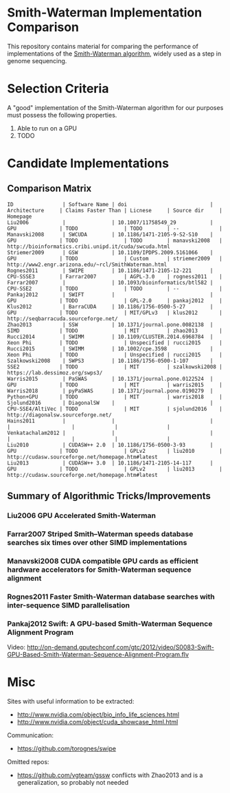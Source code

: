 Smith-Waterman Implementation Comparison
==========================================

This repository contains material for comparing the performance of
implementations of the [Smith-Waterman
algorithm](https://en.wikipedia.org/wiki/Smith%E2%80%93Waterman_algorithm),
widely used as a step in genome sequencing.



Selection Criteria
==========================================

A "good" implementation of the Smith-Waterman algorithm for our purposes must
possess the following properties.

  1. Able to run on a GPU
  2. TODO



Candidate Implementations
==========================================

Comparison Matrix
-----------------

    ID                | Software Name | doi                           | Architecture     | Claims Faster Than | Licnese     | Source dir     | Homepage
    Liu2006           |               | 10.1007/11758549_29           | GPU              | TODO               | TODO        | --             |
    Manavski2008      | SWCUDA        | 10.1186/1471-2105-9-S2-S10    | GPU              | TODO               | TODO        | manavski2008   | http://bioinformatics.cribi.unipd.it/cuda/swcuda.html
    Striemer2009      | GSW           | 10.1109/IPDPS.2009.5161066    | GPU              | TODO               | Custom      | striemer2009   | http://www2.engr.arizona.edu/~rcl/SmithWaterman.html
    Rognes2011        | SWIPE         | 10.1186/1471-2105-12-221      | CPU-SSSE3        | Farrar2007         | AGPL-3.0    | rogness2011    |
    Farrar2007        |               | 10.1093/bioinformatics/btl582 | CPU-SSE2         | TODO               | TODO        | --             |
    Pankaj2012        | SWIFT         |                               | GPU              | TODO               | GPL-2.0     | pankaj2012     |
    Klus2012          | BarraCUDA     | 10.1186/1756-0500-5-27        | GPU              | TODO               | MIT/GPLv3   | klus2012       | http://seqbarracuda.sourceforge.net/
    Zhao2013          | SSW           | 10.1371/journal.pone.0082138  | SIMD             | TODO               | MIT         | zhao2013       |
    Rucci2014         | SWIMM         | 10.1109/CLUSTER.2014.6968784  | Xeon Phi         | TODO               | Unspecified | rucci2015      |
    Rucci2015         | SWIMM         | 10.1002/cpe.3598              | Xeon Phi         | TODO               | Unspecified | rucci2015      |
    Szalkowski2008    | SWPS3         | 10.1186/1756-0500-1-107       | SSE2             | TODO               | MIT         | szalkowski2008 | https://lab.dessimoz.org/swps3/
    Warris2015        | PaSWAS        | 10.1371/journal.pone.0122524  | GPU              | TODO               | MIT         | warris2015     |
    Warris2018        | pyPaSWAS      | 10.1371/journal.pone.0190279  | Python+GPU       | TODO               | MIT         | warris2018     |
    Sjolund2016       | DiagonalSW    |                               | CPU-SSE4/AltiVec | TODO               | MIT         | sjolund2016    | http://diagonalsw.sourceforge.net/
    Hains2011         |               |                               |                  |                    |             |                |
    Venkatachalam2012 |               |                               |                  |                    |             |                |
    Liu2010           | CUDASW++ 2.0  | 10.1186/1756-0500-3-93        | GPU              | TODO               | GPLv2       | liu2010        | http://cudasw.sourceforge.net/homepage.htm#latest
    Liu2013           | CUDASW++ 3.0  | 10.1186/1471-2105-14-117      | GPU              | TODO               | GPLv2       | liu2013        | http://cudasw.sourceforge.net/homepage.htm#latest


Summary of Algorithmic Tricks/Improvements
------------------------------------------

### Liu2006 **GPU Accelerated Smith-Waterman**

### Farrar2007 **Striped Smith–Waterman speeds database searches six times over other SIMD implementations**

### Manavski2008 **CUDA compatible GPU cards as efficient hardware accelerators for Smith-Waterman sequence alignment**

### Rognes2011 **Faster Smith-Waterman database searches with inter-sequence SIMD parallelisation**

### Pankaj2012 **Swift: A GPU-based Smith-Waterman Sequence Alignment Program**

  Video: http://on-demand.gputechconf.com/gtc/2012/video/S0083-Swift-GPU-Based-Smith-Waterman-Sequence-Alignment-Program.flv



Misc
==========================================

Sites with useful information to be extracted:

 * http://www.nvidia.com/object/bio_info_life_sciences.html
 * http://www.nvidia.com/object/cuda_showcase_html.html

Communication:

 * https://github.com/torognes/swipe

Omitted repos:

 * https://github.com/vgteam/gssw conflicts with Zhao2013 and is a generalization, so probably not needed